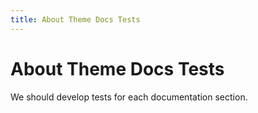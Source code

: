 ```yaml
---
title: About Theme Docs Tests
---
```


# About Theme Docs Tests

We should develop tests for each documentation section.
